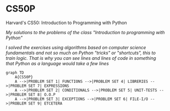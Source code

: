 # CS50P 
Harvard's CS50: Introduction to Programming with Python

_My solutions to the problems of the class "Introduction to programming with Python"_

_I solved the exercises using algorithms based on computer science fundamentals and not so much on Python "tricks" or "shortcuts", this to train logic. That is why you can see lines and lines of code in something that Python as a language would take a few lines_


```mermaid
graph TD
    A{CS50P}
    A -->|PROBLEM SET 1| FUNCTIONS -->|PROBLEM SET 4| LIBRERIES -->|PROBLEM SET 7| EXPRESSIONS
    A -->|PROBLEM SET 2| CONDITIONALS -->|PROBLEM SET 5| UNIT-TESTS -->|PROBLEM SET 8| O.O.P
    A -->|PROBLEM SET 3| EXCEPTIONS -->|PROBLEM SET 6| FILE-I/O -->|PROBLEM SET 9| ETCETERA
```

